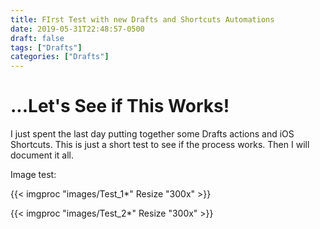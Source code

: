 ```yaml
---
title: FIrst Test with new Drafts and Shortcuts Automations
date: 2019-05-31T22:48:57-0500
draft: false
tags: ["Drafts"]
categories: ["Drafts"]
---
```


# ...Let's See if This Works!

I just spent the last day putting together some Drafts actions and iOS Shortcuts.  This is just a short test to see if the process works.  Then I will document it all.

<!--more-->

Image test:

  {{< imgproc "images/Test_1*" Resize "300x" >}}

  {{< imgproc "images/Test_2*" Resize "300x" >}}
